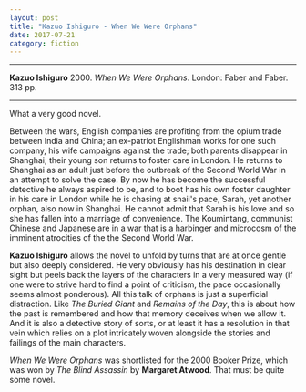 ```yaml
---
layout: post
title: "Kazuo Ishiguro - When We Were Orphans"
date: 2017-07-21
category: fiction
---
```


***
<b>Kazuo Ishiguro</b> 2000. _When We Were Orphans_. London: Faber and Faber.  313 pp. 

***

What a very good novel.  

Between the wars, English companies are profiting from the opium trade between India and China; an ex-patriot Englishman works for one such company, his wife campaigns against the trade; both parents disappear in Shanghai; their young son returns to foster care in London.  He returns to Shanghai as an adult just before the outbreak of the Second World War in an attempt to solve the case.  By now he has become the successful detective he always aspired to be, and to boot has his own foster daughter in his care in London while he is chasing at snail's pace, Sarah, yet another orphan, also now in Shanghai.  He cannot admit that Sarah is his love and so she has fallen into a marriage of convenience.  The Koumintang, communist Chinese and Japanese are in a war that is a harbinger and microcosm of the imminent atrocities of the the Second World War.   

**Kazuo Ishiguro** allows the novel to unfold by turns that are at once gentle but also deeply considered.  He very obviously has his destination in clear sight but peels back the layers of the characters in a very measured way (if one were to strive hard to find a point of criticism, the pace occasionally seems almost ponderous). All this talk of orphans is just a superficial distraction.  Like _The Buried Giant_ and _Remains of the Day_, this is about how the past is remembered and how that memory deceives when we allow it.  And it is also a detective story of sorts, or at least it has a resolution in that vein which relies on a plot intricately woven alongside the stories and failings of the main characters.

_When We Were Orphans_ was shortlisted for the 2000 Booker Prize, which was won by _The Blind Assassin_ by **Margaret Atwood**.  That must be quite some novel.
